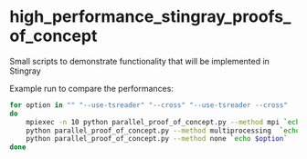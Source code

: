 # high_performance_stingray_proofs_of_concept
Small scripts to demonstrate functionality that will be implemented in Stingray

Example run to compare the performances:
```bash
for option in "" "--use-tsreader" "--cross" "--use-tsreader --cross"
do
    mpiexec -n 10 python parallel_proof_of_concept.py --method mpi `echo $option`
    python parallel_proof_of_concept.py --method multiprocessing  `echo $option`
    python parallel_proof_of_concept.py --method none `echo $option`
done
```
